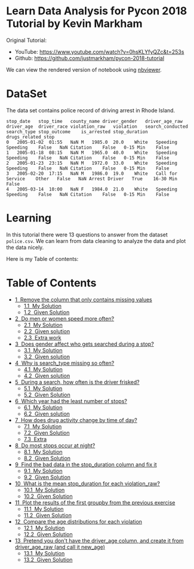 # Learn Data Analysis for Pycon 2018 Tutorial by Kevin Markham

Original Tutorial:  

- YouTube: https://www.youtube.com/watch?v=0hsKLYfyQZc&t=253s
- Github: https://github.com/justmarkham/pycon-2018-tutorial

We can view the rendered version of notebook using [nbviewer](http://nbviewer.ipython.org/github/bhishanpdl/Project--Pycon_2018_Using_Pandas_For_Better_Data_Science/tree/master).


# DataSet
The data set contains police record of driving arrest in Rhode Island.
```
stop_date	stop_time	county_name	driver_gender	driver_age_raw	driver_age	driver_race	violation_raw	violation	search_conducted	search_type	stop_outcome	is_arrested	stop_duration	drugs_related_stop
0	2005-01-02	01:55	NaN	M	1985.0	20.0	White	Speeding	Speeding	False	NaN	Citation	False	0-15 Min	False
1	2005-01-18	08:15	NaN	M	1965.0	40.0	White	Speeding	Speeding	False	NaN	Citation	False	0-15 Min	False
2	2005-01-23	23:15	NaN	M	1972.0	33.0	White	Speeding	Speeding	False	NaN	Citation	False	0-15 Min	False
3	2005-02-20	17:15	NaN	M	1986.0	19.0	White	Call for Service	Other	False	NaN	Arrest Driver	True	16-30 Min	False
4	2005-03-14	10:00	NaN	F	1984.0	21.0	White	Speeding	Speeding	False	NaN	Citation	False	0-15 Min	False
```

# Learning
In this tutorial there were 13 questions to answer from the dataset `police.csv`. We can learn from data cleaning to analyze the data and plot the data nicely.

Here is my Table of contents:

<h1>Table of Contents<span class="tocSkip"></span></h1>
<div class="toc"><ul class="toc-item"><li><span><a href="#Remove-the-column-that-only-contains-missing-values" data-toc-modified-id="Remove-the-column-that-only-contains-missing-values-1"><span class="toc-item-num">1&nbsp;&nbsp;</span>Remove the column that only contains missing values</a></span><ul class="toc-item"><li><span><a href="#My-Solution" data-toc-modified-id="My-Solution-1.1"><span class="toc-item-num">1.1&nbsp;&nbsp;</span>My Solution</a></span></li><li><span><a href="#Given-Solution" data-toc-modified-id="Given-Solution-1.2"><span class="toc-item-num">1.2&nbsp;&nbsp;</span>Given Solution</a></span></li></ul></li><li><span><a href="#Do-men-or-women-speed-more-often?" data-toc-modified-id="Do-men-or-women-speed-more-often?-2"><span class="toc-item-num">2&nbsp;&nbsp;</span>Do men or women speed more often?</a></span><ul class="toc-item"><li><span><a href="#My-Solution" data-toc-modified-id="My-Solution-2.1"><span class="toc-item-num">2.1&nbsp;&nbsp;</span>My Solution</a></span></li><li><span><a href="#Given-solution" data-toc-modified-id="Given-solution-2.2"><span class="toc-item-num">2.2&nbsp;&nbsp;</span>Given solution</a></span></li><li><span><a href="#Extra-work" data-toc-modified-id="Extra-work-2.3"><span class="toc-item-num">2.3&nbsp;&nbsp;</span>Extra work</a></span></li></ul></li><li><span><a href="#Does-gender-affect-who-gets-searched-during-a-stop?" data-toc-modified-id="Does-gender-affect-who-gets-searched-during-a-stop?-3"><span class="toc-item-num">3&nbsp;&nbsp;</span>Does gender affect who gets searched during a stop?</a></span><ul class="toc-item"><li><span><a href="#My-Solution" data-toc-modified-id="My-Solution-3.1"><span class="toc-item-num">3.1&nbsp;&nbsp;</span>My Solution</a></span></li><li><span><a href="#Given-solution" data-toc-modified-id="Given-solution-3.2"><span class="toc-item-num">3.2&nbsp;&nbsp;</span>Given solution</a></span></li></ul></li><li><span><a href="#Why-is-search_type-missing-so-often?" data-toc-modified-id="Why-is-search_type-missing-so-often?-4"><span class="toc-item-num">4&nbsp;&nbsp;</span>Why is search_type missing so often?</a></span><ul class="toc-item"><li><span><a href="#My-Solution" data-toc-modified-id="My-Solution-4.1"><span class="toc-item-num">4.1&nbsp;&nbsp;</span>My Solution</a></span></li><li><span><a href="#Given-solution" data-toc-modified-id="Given-solution-4.2"><span class="toc-item-num">4.2&nbsp;&nbsp;</span>Given solution</a></span></li></ul></li><li><span><a href="#During-a-search,-how-often-is-the-driver-frisked?" data-toc-modified-id="During-a-search,-how-often-is-the-driver-frisked?-5"><span class="toc-item-num">5&nbsp;&nbsp;</span>During a search, how often is the driver frisked?</a></span><ul class="toc-item"><li><span><a href="#My-Solution" data-toc-modified-id="My-Solution-5.1"><span class="toc-item-num">5.1&nbsp;&nbsp;</span>My Solution</a></span></li><li><span><a href="#Given-Solution" data-toc-modified-id="Given-Solution-5.2"><span class="toc-item-num">5.2&nbsp;&nbsp;</span>Given Solution</a></span></li></ul></li><li><span><a href="#Which-year-had-the-least-number-of-stops?" data-toc-modified-id="Which-year-had-the-least-number-of-stops?-6"><span class="toc-item-num">6&nbsp;&nbsp;</span>Which year had the least number of stops?</a></span><ul class="toc-item"><li><span><a href="#My-Solution" data-toc-modified-id="My-Solution-6.1"><span class="toc-item-num">6.1&nbsp;&nbsp;</span>My Solution</a></span></li><li><span><a href="#Given-solution" data-toc-modified-id="Given-solution-6.2"><span class="toc-item-num">6.2&nbsp;&nbsp;</span>Given solution</a></span></li></ul></li><li><span><a href="#How-does-drug-activity-change-by-time-of-day?" data-toc-modified-id="How-does-drug-activity-change-by-time-of-day?-7"><span class="toc-item-num">7&nbsp;&nbsp;</span>How does drug activity change by time of day?</a></span><ul class="toc-item"><li><span><a href="#My-Solution" data-toc-modified-id="My-Solution-7.1"><span class="toc-item-num">7.1&nbsp;&nbsp;</span>My Solution</a></span></li><li><span><a href="#Given-Solution" data-toc-modified-id="Given-Solution-7.2"><span class="toc-item-num">7.2&nbsp;&nbsp;</span>Given Solution</a></span></li><li><span><a href="#Extra" data-toc-modified-id="Extra-7.3"><span class="toc-item-num">7.3&nbsp;&nbsp;</span>Extra</a></span></li></ul></li><li><span><a href="#Do-most-stops-occur-at-night?" data-toc-modified-id="Do-most-stops-occur-at-night?-8"><span class="toc-item-num">8&nbsp;&nbsp;</span>Do most stops occur at night?</a></span><ul class="toc-item"><li><span><a href="#My-Solution" data-toc-modified-id="My-Solution-8.1"><span class="toc-item-num">8.1&nbsp;&nbsp;</span>My Solution</a></span></li><li><span><a href="#Given-Solution" data-toc-modified-id="Given-Solution-8.2"><span class="toc-item-num">8.2&nbsp;&nbsp;</span>Given Solution</a></span></li></ul></li><li><span><a href="#Find-the-bad-data-in-the-stop_duration-column-and-fix-it" data-toc-modified-id="Find-the-bad-data-in-the-stop_duration-column-and-fix-it-9"><span class="toc-item-num">9&nbsp;&nbsp;</span>Find the bad data in the stop_duration column and fix it</a></span><ul class="toc-item"><li><span><a href="#My-Solution" data-toc-modified-id="My-Solution-9.1"><span class="toc-item-num">9.1&nbsp;&nbsp;</span>My Solution</a></span></li><li><span><a href="#Given-Solution" data-toc-modified-id="Given-Solution-9.2"><span class="toc-item-num">9.2&nbsp;&nbsp;</span>Given Solution</a></span></li></ul></li><li><span><a href="#What-is-the-mean-stop_duration-for-each-violation_raw?" data-toc-modified-id="What-is-the-mean-stop_duration-for-each-violation_raw?-10"><span class="toc-item-num">10&nbsp;&nbsp;</span>What is the mean stop_duration for each violation_raw?</a></span><ul class="toc-item"><li><span><a href="#My-Solution" data-toc-modified-id="My-Solution-10.1"><span class="toc-item-num">10.1&nbsp;&nbsp;</span>My Solution</a></span></li><li><span><a href="#Given-Solution" data-toc-modified-id="Given-Solution-10.2"><span class="toc-item-num">10.2&nbsp;&nbsp;</span>Given Solution</a></span></li></ul></li><li><span><a href="#Plot-the-results-of-the-first-groupby-from-the-previous-exercise" data-toc-modified-id="Plot-the-results-of-the-first-groupby-from-the-previous-exercise-11"><span class="toc-item-num">11&nbsp;&nbsp;</span>Plot the results of the first groupby from the previous exercise</a></span><ul class="toc-item"><li><span><a href="#My-Solution" data-toc-modified-id="My-Solution-11.1"><span class="toc-item-num">11.1&nbsp;&nbsp;</span>My Solution</a></span></li><li><span><a href="#Given-Solution" data-toc-modified-id="Given-Solution-11.2"><span class="toc-item-num">11.2&nbsp;&nbsp;</span>Given Solution</a></span></li></ul></li><li><span><a href="#Compare-the-age-distributions-for-each-violation" data-toc-modified-id="Compare-the-age-distributions-for-each-violation-12"><span class="toc-item-num">12&nbsp;&nbsp;</span>Compare the age distributions for each violation</a></span><ul class="toc-item"><li><span><a href="#My-Solution" data-toc-modified-id="My-Solution-12.1"><span class="toc-item-num">12.1&nbsp;&nbsp;</span>My Solution</a></span></li><li><span><a href="#Given-Solution" data-toc-modified-id="Given-Solution-12.2"><span class="toc-item-num">12.2&nbsp;&nbsp;</span>Given Solution</a></span></li></ul></li><li><span><a href="#Pretend-you-don't-have-the-driver_age-column,-and-create-it-from-driver_age_raw-(and-call-it-new_age)" data-toc-modified-id="Pretend-you-don't-have-the-driver_age-column,-and-create-it-from-driver_age_raw-(and-call-it-new_age)-13"><span class="toc-item-num">13&nbsp;&nbsp;</span>Pretend you don't have the driver_age column, and create it from driver_age_raw (and call it new_age)</a></span><ul class="toc-item"><li><span><a href="#My-Solution" data-toc-modified-id="My-Solution-13.1"><span class="toc-item-num">13.1&nbsp;&nbsp;</span>My Solution</a></span></li><li><span><a href="#Given-Solution" data-toc-modified-id="Given-Solution-13.2"><span class="toc-item-num">13.2&nbsp;&nbsp;</span>Given Solution</a></span></li></ul></li></ul></div>

